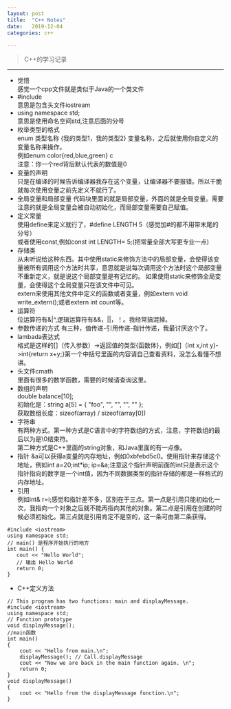 ```yaml
---
layout: post
title:  "C++ Notes"
date:   2019-12-04
categories: c++

---
```


> C++的学习记录

---
- 觉悟  
感觉一个cpp文件就是类似于Java的一个类文件
- #include <iostream>  
意思是包含头文件iostream
- using namespace std;  
意思是使用命名空间std,注意后面的分号
- 枚举类型的格式  
enum 类型名称 {我的类型1，我的类型2} 变量名称，之后就使用你自定义的变量名称来操作。  
例如enum color{red,blue,green} c  
注意：你一个red背后默认代表的数值是0
- 变量的声明  
只是在编译的时候告诉编译器我存在这个变量，让编译器不要报错。所以干脆就每次使用变量之前先定义不就行了。
- 全局变量和局部变量
代码块里面的就是局部变量，外面的就是全局变量。需要注意的就是全局变量会被自动初始化，而局部变量需要自己赋值。
- 定义常量  
使用define来定义就行了，#define LENGTH 5（感觉加#的都不用带末尾的分号）  
或者使用const,例如const int LENGTH= 5;(把常量全部大写更专业一点)
- 存储类  
从未听说给这种东西。其中使用static来修饰方法中的局部变量，会使得该变量被所有调用这个方法时共享，意思就是说每次调用这个方法时这个局部变量不重新定义，就是说这个局部变量是有记忆的。
如果使用static来修饰全局变量，会使得这个全局变量只在该文件中可见。  
extern来使用其他文件中定义的函数或者变量，例如extern void write_extern();或者extern int count等。
- 运算符  
位运算符有&|^,逻辑运算符有&&，||，！。我经常搞混掉。
- 参数传递的方式
有三种，值传递-引用传递-指针传递，我最讨厌这个了。
- lambada表达式  
格式是这样的[]（传入参数）->返回值的类型{函数体}，例如[]（int x,int y)->int{return x+y;}第一个中括号里面的内容请自己查看资料，没怎么看懂不想讲。
- 头文件cmath  
里面有很多的数学函数，需要的时候请查询这里。
- 数组的声明  
double balance[10];  
初始化是：string a[5] = { "foo", "", "", "", "" };  
获取数组长度：sizeof(array) / sizeof(array[0])
- 字符串  
有两种方式。第一种方式是C语言中的字符数组的方式，注意，字符数组的最后以为是\0结束符。  
第二种方式是C++里面的string对象，和Java里面的有一点像。
- 指针
&a可以获得a变量的内存地址，例如0xbfebd5c0。使用指针来存储这个地址，例如int a=20;int*ip;
ip=&a;注意这个指针声明前面的int只是表示这个指针指向的数字是一个int值，因为不同数据类型的指针存储的都是一样格式的内存地址。
- 引用  
例如int&  r=i;感觉和指针差不多，区别在于三点。第一点是引用只能初始化一次，我指向一个对象之后就不能再指向其他的对象。第二点是引用在创建的时候必须初始化。第三点就是引用肯定不是空的，这一条可由第二条获得。
```
#include <iostream>
using namespace std;
// main() 是程序开始执行的地方
int main() {
   cout << "Hello World";
   // 输出 Hello World
   return 0;
}
```
- C++定义方法
```
// This program has two functions: main and displayMessage.
#include <iostream>
using namespace std;
// Function prototype
void displayMessage();
//main函数
int main()
{
    cout << "Hello from main.\n";
    displayMessage(); // Call.displayMessage
    cout << "Now we are back in the main function again. \n";
    return 0;
}
void displayMessage()
{
    cout << "Hello from the displayMessage function.\n";
}
```
